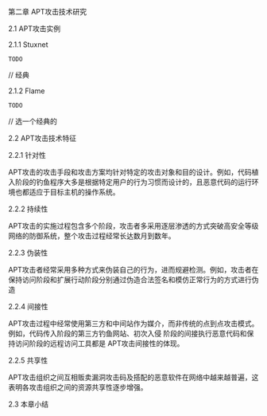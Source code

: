 第二章 APT攻击技术研究

2.1 APT攻击实例

2.1.1 Stuxnet

``TODO``

// 经典

2.1.2 Flame

``TODO``

// 选一个经典的

2.2 APT攻击技术特征

2.2.1 针对性

APT攻击的攻击手段和攻击方案均针对特定的攻击对象和目的设计。例如，代码植入阶段的钓鱼程序大多是根据特定用户的行为习惯而设计的，且恶意代码的运行环境也都适应于目标主机的操作系统。
 
2.2.2 持续性

APT攻击的实施过程包含多个阶段，攻击者多采用逐层渗透的方式突破高安全等级网络的防御系统，整个攻击过程经常长达数月到数年。
 
2.2.3 伪装性

APT攻击者经常采用多种方式来伪装自己的行为，进而规避检测。例如，攻击者在保持访问阶段和扩展行动阶段分别通过伪造合法签名和模仿正常行为的方式进行伪造

2.2.4 间接性

APT攻击过程中经常使用第三方和中间站作为媒介，而非传统的点到点攻击模式。例如，代码传入阶段的第三方钓鱼网站、初次入侵
阶段的间接执行恶意代码和保持访问阶段的远程访问工具都是 
APT攻击间接性的体现。
 
2.2.5 共享性

APT攻击组织之间互相贩卖漏洞攻击码及搭配的恶意软件在网络中越来越普遍，这表明各攻击组织之间的资源共享性逐步增强。

2.3 本章小结

